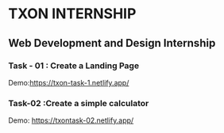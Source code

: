 # TXON INTERNSHIP
## Web Development and Design Internship
### Task - 01 : Create a Landing Page
Demo:https://txon-task-1.netlify.app/

### Task-02 :Create a simple calculator
Demo: https://txontask-02.netlify.app/